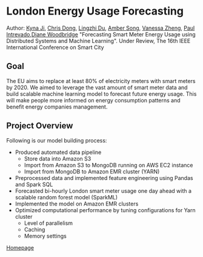 # London Energy Usage Forecasting
Author: [Kyna Ji](https://github.com/feiran-kyna-ji), [Chris Dong](https://github.com/dongchris), [Lingzhi Du](https://github.com/LenzDu), [Amber Song](https://github.com/ambersongzz), [Vanessa Zheng](https://github.com/VZ0624), [Paul Intrevado](https://www.usfca.edu/faculty/paul-intrevado),[Diane Woodbridge](https://www.usfca.edu/faculty/diane-woodbridge)
"Forecasting Smart Meter Energy Usage using Distributed Systems and Machine Learning". Under Review, The 16th IEEE International Conference on Smart City

## Goal
The EU aims to replace at least 80% of electricity meters with smart meters by 2020. We aimed to leverage the vast amount of smart meter data and build scalable machine learning model to forecast future energy usage. This will make people more informed on energy consumption patterns and benefit energy companies management.

## Project Overview
Following is our model building process:
* Produced automated data pipeline
  - Store data into Amazon S3
  - Import from Amazon S3 to MongoDB running on AWS EC2 instance 
  - Import from MongoDB to Amazon EMR cluster (YARN)
* Preprocessed data and implemented feature engineering using Pandas and Spark SQL
* Forecasted bi-hourly London smart meter usage one day ahead with a scalable random forest model (SparkML)
* Implemented the model on Amazon EMR clusters
* Optimized computational performance by tuning configurations for Yarn cluster
  - Level of parallelism
  - Caching
  - Memory settings


[Homepage](https://feiran-kyna-ji.github.io/)
